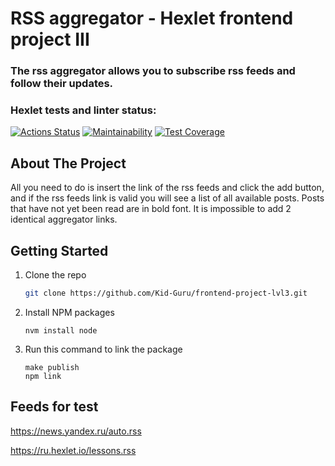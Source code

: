 # RSS aggregator - Hexlet frontend project III
### The rss aggregator allows you to subscribe rss feeds and follow their updates.

### Hexlet tests and linter status:
[![Actions Status](https://github.com/Kid-Guru/frontend-project-lvl3/workflows/hexlet-check/badge.svg)](https://github.com/Kid-Guru/frontend-project-lvl3/actions)
[![Maintainability](https://api.codeclimate.com/v1/badges/84a0da8520f9a662f94e/maintainability)](https://codeclimate.com/github/Kid-Guru/frontend-project-lvl3/maintainability)
[![Test Coverage](https://api.codeclimate.com/v1/badges/84a0da8520f9a662f94e/test_coverage)](https://codeclimate.com/github/Kid-Guru/frontend-project-lvl3/test_coverage)

## About The Project
All you need to do is insert the link of the rss feeds and click the add button, and if the rss feeds link is valid you will see a list of all available posts. Posts that have not yet been read are in bold font. It is impossible to add 2 identical aggregator links.

## Getting Started
1. Clone the repo
   ```sh
   git clone https://github.com/Kid-Guru/frontend-project-lvl3.git
   ```
2. Install NPM packages
   ```
   nvm install node
   ```
3. Run this command to link the package
   ```
   make publish
   npm link
   ```
## Feeds for test
https://news.yandex.ru/auto.rss

https://ru.hexlet.io/lessons.rss
